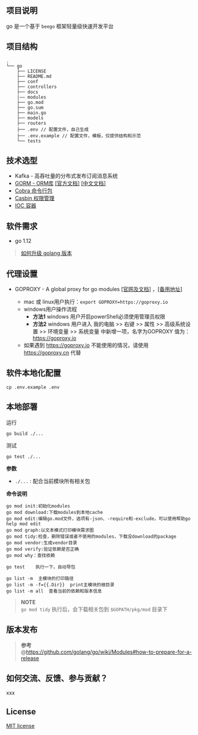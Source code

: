 ## 项目说明

go 是一个基于 `beego` 框架轻量级快速开发平台

## 项目结构

```
.
└── go
    ├── LICENSE
    ├── README.md
    ├── conf
    ├── controllers
    ├── docs
    |—— modules
    ├── go.mod
    ├── go.sum
    ├── main.go
    ├── models
    ├── routers
    ├── .env // 配置文件，自己生成
    ├── .env.example // 配置文件，模板，仅提供结构和示范
    └── tests
```

## 技术选型

- Kafka - 高吞吐量的分布式发布订阅消息系统
- [GORM - ORM库](https://github.com/jinzhu/gorm) [[官方文档]](http://gorm.io/) [[中文文档]](http://gorm.book.jasperxu.com/)
- [Cobra 命令行包](https://github.com/spf13/cobra)
- [Casbin 权限管理](https://github.com/casbin/casbin)
- [IOC 容器](https://github.com/bt/btioc)

## 软件需求

- go 1.12

> [如何升级 golang 版本](docs/update-golang.md)

## 代理设置

- GOPROXY - A global proxy for go modules [[官网及文档]](https://goproxy.io/) ，[[备用地址]](https://goproxy.cn/)

  - mac 或 linux用户执行：`export GOPROXY=https://goproxy.io`
  - windows用户操作流程
    - **方法1** windows 用户开启powerShell必须使用管理员权限
    - **方法2** windows 用户进入 我的电脑 >> 右键 >> 属性 >> 高级系统设置 >> 环境变量 >> 系统变量 中新增一项，名字为GOPROXY 值为： https://goproxy.io
  - 如果遇到 https://goproxy.io 不能使用的情况，请使用 https://goproxy.cn 代替

## 软件本地化配置

```
cp .env.example .env
```

## 本地部署

运行
```
go build ./...
```

测试

```
go test ./...
```

**参数**

- `./...` : 配合当前模块所有相关包

**命令说明**

```
go mod init:初始化modules
go mod download:下载modules到本地cache
go mod edit:编辑go.mod文件，选项有-json、-require和-exclude，可以使用帮助go help mod edit
go mod graph:以文本模式打印模块需求图
go mod tidy:检查，删除错误或者不使用的modules，下载没download的package
go mod vendor:生成vendor目录
go mod verify:验证依赖是否正确
go mod why：查找依赖

go test    执行一下，自动导包

go list -m  主模块的打印路径
go list -m -f={{.Dir}}  print主模块的根目录
go list -m all  查看当前的依赖和版本信息
```
> **NOTE**  
> `go mod tidy` 执行后，会下载相关包到 `$GOPATH/pkg/mod` 目录下

## 版本发布

> **参考**  
> @https://github.com/golang/go/wiki/Modules#how-to-prepare-for-a-release

## 如何交流、反馈、参与贡献？

xxx

## License

[MIT license](http://opensource.org/licenses/MIT)